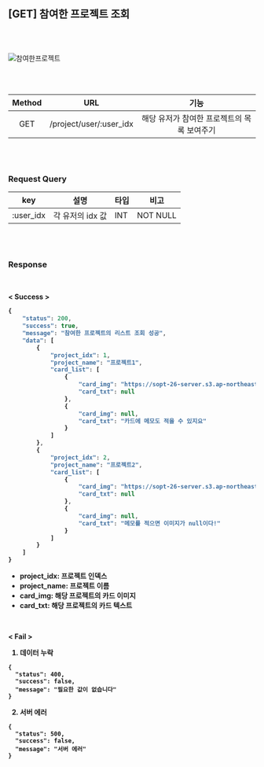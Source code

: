 ## [GET] 참여한 프로젝트 조회

<br>
<br>

![참여한프로젝트](https://user-images.githubusercontent.com/55133871/87723718-2df27200-c7f5-11ea-9e20-36f0a2162c6a.png)

<br>
<br>

| Method |     URL      |                    기능                    |
| :----: | :-----------: | :-----------------------------------------: |
|  GET   | /project/user/:user_idx | 해당 유저가 참여한 프로젝트의 목록 보여주기 |

<br>
<br>


### Request Query

| key       | 설명             | 타입 | 비고     |
| --------- | ---------------- | ---- | -------- |
| :user_idx | 각 유저의 idx 값 | INT  | NOT NULL |

<br>
<br>

### Response

<br>

<b>< Success >

```javascript
{
    "status": 200,
    "success": true,
    "message": "참여한 프로젝트의 리스트 조회 성공",
    "data": [
        {
            "project_idx": 1,
            "project_name": "프로젝트1",
            "card_list": [
                {
                    "card_img": "https://sopt-26-server.s3.ap-northeast-2.amazonaws.com/images/213546798.png",
                    "card_txt": null
                },
                {
                    "card_img": null,
                    "card_txt": "카드에 메모도 적을 수 있지요"
                }
            ]
        },
        {
            "project_idx": 2,
            "project_name": "프로젝트2",
            "card_list": [
                {
                    "card_img": "https://sopt-26-server.s3.ap-northeast-2.amazonaws.com/images/86451235.png",
                    "card_txt": null
                },
                {
                    "card_img": null,
                    "card_txt": "메모를 적으면 이미지가 null이다!"
                }
            ]
        }
    ]
}
```
- project_idx: 프로젝트 인덱스
- project_name: 프로젝트 이름
- card_img: 해당 프로젝트의 카드 이미지
- card_txt: 해당 프로젝트의 카드 텍스트

<br>

<b>< Fail >

1. 데이터 누락

```
{
  "status": 400,
  "success": false,
  "message": "필요한 값이 없습니다"
}
```

2. 서버 에러

```
{
  "status": 500,
  "success": false,
  "message": "서버 에러"
}
```